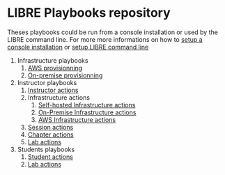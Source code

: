 # LIBRE Playbooks repository

Theses playbooks could be run from a console installation or used by the LIBRE command line.
For more more informations on how to [setup a console installation](../../install-console.md)
or [setup LIBRE command line](../../installer.md)

1. Infrastructure playbooks
    1. [AWS provisionning](./infra-aws)
    2. [On-premise provisionning](./infra-prem)
2. Instructor playbooks
    1. [Instructor actions](./instructor)
    2. Infrastructure actions
        1. [Self-hosted Infrastructure actions](./infra-self)
        2. [On-Premise Infrastructure actions](./infra-prem)
        3. [AWS Infrastructure actions](./infra-aws)
    3. [Session actions](./session)
    4. [Chapter actions](./chapter)
    5. [Lab actions](./lab)
3. Students playbooks
    1. [Student actions](./student)
    2. [Lab actions](./lab)
